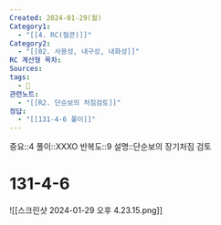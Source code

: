 ```yaml
---
Created: 2024-01-29(월)
Category1:
  - "[[4. RC(철콘)]]"
Category2:
  - "[[02. 사용성, 내구성, 내화성]]"
RC 계산형 목차: 
Sources: 
tags:
  - 🧮
관련노트:
  - "[[R2. 단순보의 처짐검토]]"
정답:
  - "[[131-4-6 풀이]]"
---
```

중요::4
풀이::XXXO
반복도::9
설명::단순보의 장기처짐 검토
#  131-4-6

![[스크린샷 2024-01-29 오후 4.23.15.png]]